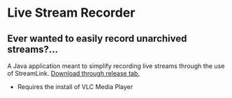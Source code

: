 # Live Stream Recorder
## Ever wanted to easily record unarchived streams?...
A Java application meant to simplify recording live streams through the use of StreamLink. [Download through release tab.](https://github.com/pinapelz/livestreamRecorder/releases)
- Requires the install of VLC Media Player

